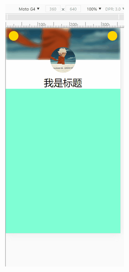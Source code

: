 ![image](https://github.com/XiaoCheng123/markdownImg/blob/master/css%E5%9B%BE%E7%89%87/9.gif?raw=true)